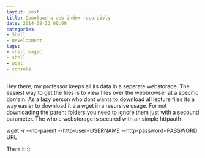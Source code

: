 ```yaml
---
layout: post
title: Download a web-index recursivly
date: 2014-08-23 00:00
categories:
- Shell
- Development
tags:
- shell magic
- shell
- wget
- console
---
```


Hey there, my professor keeps all its data in a seperate webstorage. The easiest way to get the files is to view files over the webbrowser at a specific domain. As a lazy person who dont wants to download all lecture files its a way easier to download it via wget in a resursive usage. For not downloading the parent folders you need to ignore them just with a secound parameter. The whole webstorage is secured with an simple httpauth

wget -r --no-parent --http-user=USERNAME --http-password=PASSWORD URL

Thats it :)
